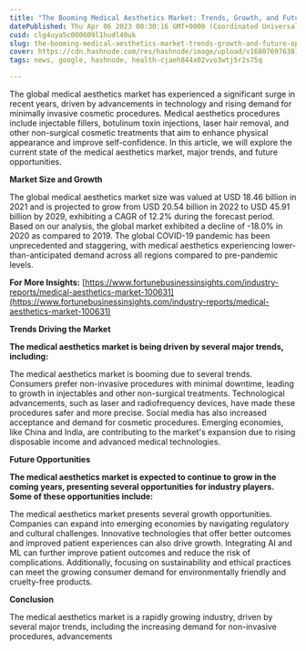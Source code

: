 ```yaml
---
title: "The Booming Medical Aesthetics Market: Trends, Growth, and Future Opportunities"
datePublished: Thu Apr 06 2023 08:30:16 GMT+0000 (Coordinated Universal Time)
cuid: clg4uya5c000609l1hudl40uk
slug: the-booming-medical-aesthetics-market-trends-growth-and-future-opportunities
cover: https://cdn.hashnode.com/res/hashnode/image/upload/v1680769763816/a33e1f13-0014-4395-a113-3ea37f4aa6f4.jpeg
tags: news, google, hashnode, health-cjaeh844x02vvo3wtj5r2s75q

---
```


The global medical aesthetics market has experienced a significant surge in recent years, driven by advancements in technology and rising demand for minimally invasive cosmetic procedures. Medical aesthetics procedures include injectable fillers, botulinum toxin injections, laser hair removal, and other non-surgical cosmetic treatments that aim to enhance physical appearance and improve self-confidence. In this article, we will explore the current state of the medical aesthetics market, major trends, and future opportunities.

**Market Size and Growth**

The global medical aesthetics market size was valued at USD 18.46 billion in 2021 and is projected to grow from USD 20.54 billion in 2022 to USD 45.91 billion by 2029, exhibiting a CAGR of 12.2% during the forecast period. Based on our analysis, the global market exhibited a decline of -18.0% in 2020 as compared to 2019. The global COVID-19 pandemic has been unprecedented and staggering, with medical aesthetics experiencing lower-than-anticipated demand across all regions compared to pre-pandemic levels.

**For More Insights:** [https://www.fortunebusinessinsights.com/industry-reports/medical-aesthetics-market-100631](https://www.fortunebusinessinsights.com/industry-reports/medical-aesthetics-market-100631)

**Trends Driving the Market**

**The medical aesthetics market is being driven by several major trends, including:**

The medical aesthetics market is booming due to several trends. Consumers prefer non-invasive procedures with minimal downtime, leading to growth in injectables and other non-surgical treatments. Technological advancements, such as laser and radiofrequency devices, have made these procedures safer and more precise. Social media has also increased acceptance and demand for cosmetic procedures. Emerging economies, like China and India, are contributing to the market's expansion due to rising disposable income and advanced medical technologies.

**Future Opportunities**

**The medical aesthetics market is expected to continue to grow in the coming years, presenting several opportunities for industry players. Some of these opportunities include:**

The medical aesthetics market presents several growth opportunities. Companies can expand into emerging economies by navigating regulatory and cultural challenges. Innovative technologies that offer better outcomes and improved patient experiences can also drive growth. Integrating AI and ML can further improve patient outcomes and reduce the risk of complications. Additionally, focusing on sustainability and ethical practices can meet the growing consumer demand for environmentally friendly and cruelty-free products.

**Conclusion**

The medical aesthetics market is a rapidly growing industry, driven by several major trends, including the increasing demand for non-invasive procedures, advancements